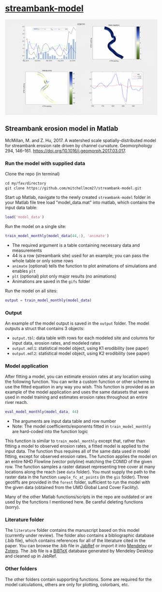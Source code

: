 # [streambank-model](https://mitchellmcm27.github.io/streambank-model)

![Model in action](https://www.github.com/mitchellmcm27/streambank-model/raw/master/gifs/CC01Y1.gif?raw=true "Streambank erosion model animation")

## Streambank erosion model in Matlab

McMillan, M. and Z. Hu, 2017. A watershed scale spatially-distributed model for streambank erosion rate driven by channel curvature. Geomorphology 294, 146–161. https://doi.org/10.1016/j.geomorph.2017.03.017.

### Run the model with supplied data

Clone the repo (in terminal)

```dos
cd my/fav/directory
git clone https://github.com/mitchellmcm27/streambank-model.git
```

Start up Matlab, navigate to the newly created ```streambank-model``` folder in your Matlab file tree
load "model_data.mat" into matlab, which contains the input data table:

```matlab
load('model_data')
```

Run the model on a single site:

```matlab
train_model_monthly(model_data(44,:), 'animate')
```

* The required argument is a table containing necessary data and measurements
* 44 is a row (streambank site) used for an example; you can pass the whole table or only some rows
* ```animate``` (optional) tells the function to plot animations of simulations and enables ```plt```
* ```plt``` (optional) plot only major results (no animations)
* Animations are saved in the ```gifs``` folder

Run the model on all sites:

```matlab
output = train_model_monthly(model_data)
```

### Output

An example of the model output is saved in the ```output``` folder. The model outputs a struct that contains 3 objects:

* ```output.tbl```: data table with rows for each modeled site and columns for input data, erosion rates, and modeled rates
* ```output.mdl1```: statistical model object, using K1 erodibility (see paper)
* ```output.mdl2```: statistical model object, using K2 erodibility (see paper)

### Model application

After fitting a model, you can estimate erosion rates at any location using the following function. You can write a custom function or other scheme to use the fitted equation in any way you wish. This function is provided as an example of the model application and uses the same datasets that were used in model training and estimates erosion rates throughout an entire river reach.

```matlab
eval_model_monthly(model_data, 44)
```

* The arguments are input data table and row number
* Note: The model coefficients/exponents fitted in ```train_model_monthly``` are hard-coded into the function logic

This function is similar to ```train_model_monthly``` except that, rather than fitting a model to observed erosion rates, a fitted model is applied to the input data. The function thus requires all of the same data used in model fitting, except for observed erosion rates. The function applies the model on an entire NHD Flowline (vector polyline) matching the COMID of the given row. The function samples a  raster dataset representing tree cover at many locations along the reach (see ```data``` folder). You must supply the path to the raster data in the function ```sample_fc_at_points``` (in the ```gis``` folder). Three geotiffs are provided in the ```forest``` folder, sufficient to run the model with the given data (obtained from the UMD Global Land Cover Facility).

Many of the other Matlab functions/scripts in the repo are outdated or are used by the functions I mentioned here. Be careful deleting functions (sorry).

### Literature folder

The ```literature``` folder contains the manuscript based on this model (currently under review). The folder also contains a bibliographic database (.bib file), which contains references for all of the literature cited in the paper. You can browse the .bib file in [JabRef](https://www.fosshub.com/JabRef.html) or import it into [Mendeley](https://www.mendeley.com/) or [Zotero](https://www.zotero.org/). The .bib file is a [BiBTeX](http://www.bibtex.org/) database generated by Mendeley Desktop and cleaned up in JabRef.

### Other folders

The other folders contain supporting functions. Some are required for the model calculations, others are only for plotting, colorbars, etc.
